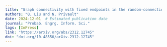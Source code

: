 ```yaml
---
title: "Graph connectivity with fixed endpoints in the random-connection model"
authors: "Q. Liu and N. Privault"
date: 2024-12-01  # Estimated publication date
journal: "Probab. Engrg. Inform. Sci."
tags: [InPress]
link: "https://arxiv.org/abs/2312.12745"
doi: "doi.org/10.48550/arXiv.2312.12745"
---
```


